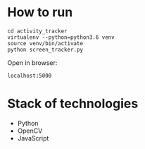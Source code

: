# How to run

```
cd activity_tracker
virtualenv --python=python3.6 venv
source venv/bin/activate
python screen_tracker.py
```

Open in browser:

```
localhost:5000
```

# Stack of technologies

- Python
- OpenCV
- JavaScript